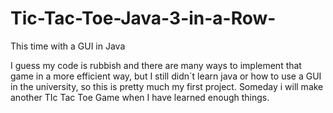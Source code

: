 # Tic-Tac-Toe-Java-3-in-a-Row-
This time with a GUI in Java

I guess my code is rubbish and there are many ways to implement that game in a more efficient way, but I still didn´t learn java or how to use a GUI in the university, so this is pretty much my first project. Someday i will make another TIc Tac Toe Game when I have learned enough things.
